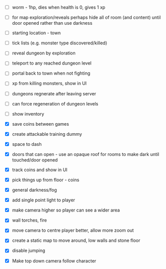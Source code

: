 - [ ] worm - 1hp, dies when health is 0, gives 1 xp
- [ ] for map exploration/reveals perhaps hide all of room (and content) until door opened rather than use darkness
- [ ] starting location - town
- [ ] tick lists (e.g. monster type discovered/killed)
- [ ] reveal dungeon by exploration
- [ ] teleport to any reached dungeon level
- [ ] portal back to town when not fighting
- [ ] xp from killing monsters, show in UI
- [ ] dungeons regnerate after leaving server
- [ ] can force regeneration of dungeon levels
- [ ] show inventory

- [x] save coins between games
- [x] create attackable training dummy
- [x] space to dash
- [x] doors that can open - use an opaque roof for rooms to make dark until touched/door opened
- [x] track coins and show in UI
- [x] pick things up from floor - coins
- [x] general darkness/fog
- [x] add single point light to player
- [x] make camera higher so player can see a wider area
- [x] wall torches, fire
- [x] move camera to centre player better, allow more zoom out
- [x] create a static map to move around, low walls and stone floor
- [x] disable jumping
- [x] Make top down camera follow character
